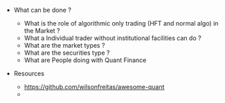 * What can be done ?
	* What is the role of algorithmic only trading (HFT and normal algo) in the Market ?
	* What a Individual trader without institutional facilities can do ?
	* What are the market types ? 
	* What are the securities type ?
	* What are People doing with Quant Finance





* Resources
	* https://github.com/wilsonfreitas/awesome-quant
	* 